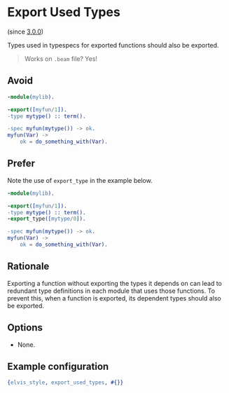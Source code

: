 # Export Used Types

(since [3.0.0](https://github.com/inaka/elvis_core/releases/tag/3.0.0))

Types used in typespecs for exported functions should also be exported.

> Works on `.beam` file? Yes!

## Avoid

```erlang
-module(mylib).

-export([myfun/1]).
-type mytype() :: term().

-spec myfun(mytype()) -> ok.
myfun(Var) ->
    ok = do_something_with(Var).
```

## Prefer

Note the use of `export_type` in the example below.

```erlang
-module(mylib).

-export([myfun/1]).
-type mytype() :: term().
-export_type([mytype/0]).

-spec myfun(mytype()) -> ok.
myfun(Var) ->
    ok = do_something_with(Var).
```

## Rationale

Exporting a function without exporting the types it depends on can lead to redundant type
definitions in each module that uses those functions. To prevent this, when a function is exported,
its dependent types should also be exported.

## Options

- None.

## Example configuration

```erlang
{elvis_style, export_used_types, #{}}
```
